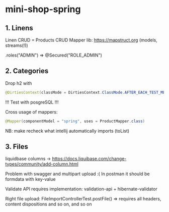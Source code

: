# mini-shop-spring

## 1. Linens
Linen CRUD = Products CRUD
Mapper lib: https://mapstruct.org (models, streams(!))

.roles("ADMIN") => @Secured("ROLE_ADMIN")

## 2. Categories

Drop h2 with 
```java
@DirtiesContext(classMode = DirtiesContext.ClassMode.AFTER_EACH_TEST_METHOD)
```

!!! Test with posgreSQL !!!

Cross usage of mappers:

```java
@Mapper(componentModel = "spring", uses = ProductMapper.class)
```

NB: make recheck what intellij automatically imports (toList)


## 3. Files

liquidbase columns -> https://docs.liquibase.com/change-types/community/add-column.html

Problem with swagger and multipart upload :(  In postman it should be formdata with key-value

Validate API requires implementation: validation-api + hibernate-validator

Right file upload: FileImportControllerTest.postFile() => requires all headers, content dispositions and so on, and so on